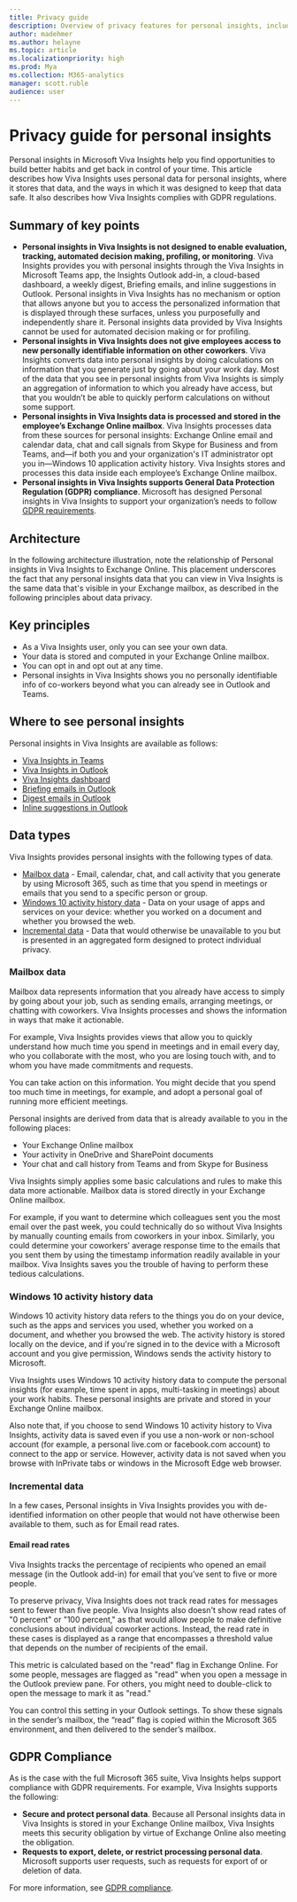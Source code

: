 ```yaml
---
title: Privacy guide 
description: Overview of privacy features for personal insights, including info about data de-identification and privacy, minimum group size for reporting, admin settings, and users in sensitive roles
author: madehmer
ms.author: helayne
ms.topic: article
ms.localizationpriority: high
ms.prod: Mya
ms.collection: M365-analytics
manager: scott.ruble
audience: user
---
```


# Privacy guide for personal insights

Personal insights in Microsoft Viva Insights help you find opportunities to build better habits and get back in control of your time. This article describes how Viva Insights uses personal data for personal insights, where it stores that data, and the ways in which it was designed to keep that data safe. It also describes how Viva Insights complies with GDPR regulations.

## Summary of key points

* **Personal insights in Viva Insights is not designed to enable evaluation, tracking, automated decision making, profiling, or monitoring**. Viva Insights provides you with personal insights through the Viva Insights in Microsoft Teams app, the Insights Outlook add-in, a cloud-based dashboard, a weekly digest, Briefing emails, and inline suggestions in Outlook. Personal insights in Viva Insights has no mechanism or option that allows anyone but you to access the personalized information that is displayed through these surfaces, unless you purposefully and independently share it. Personal insights data provided by Viva Insights cannot be used for automated decision making or for profiling.
* **Personal insights in Viva Insights does not give employees access to new personally identifiable information on other coworkers**. Viva Insights converts data into personal insights by doing calculations on information that you generate just by going about your work day. Most of the data that you see in personal insights from Viva Insights is simply an aggregation of information to which you already have access, but that you wouldn’t be able to quickly perform calculations on without some support.
* **Personal insights in Viva Insights data is processed and stored in the employee’s Exchange Online mailbox**. Viva Insights processes data from these sources for personal insights: Exchange Online email and calendar data, chat and call signals from Skype for Business and from Teams, and—if both you and your organization's IT administrator opt you in—Windows 10 application activity history. Viva Insights stores and processes this data inside each employee’s Exchange Online mailbox.
* **Personal insights in Viva Insights supports General Data Protection Regulation (GDPR) compliance**. Microsoft has designed Personal insights in Viva Insights to support your organization’s needs to follow [GDPR requirements](https://www.microsoft.com/trustCenter/privacy/gdpr).

## Architecture

In the following architecture illustration, note the relationship of Personal insights in Viva Insights to Exchange Online. This placement underscores the fact that any personal insights data that you can view in Viva Insights is the same data that's visible in your Exchange mailbox, as described in the following principles about data privacy.

## Key principles

* As a Viva Insights user, only you can see your own data.
* Your data is stored and computed in your Exchange Online mailbox.
* You can opt in and opt out at any time.
* Personal insights in Viva Insights shows you no personally identifiable info of co-workers beyond what you can already see in Outlook and Teams.

## Where to see personal insights

Personal insights in Viva Insights are available as follows:

* [Viva Insights in Teams](../teams/viva-insights-home.md)
* [Viva Insights in Outlook](../use/add-in.md)
* [Viva Insights dashboard](../Use/dashboard-2.md)
* [Briefing emails in Outlook](../Briefing/be-overview.md)
* [Digest emails in Outlook](../use/email-digests-3.md)
* [Inline suggestions in Outlook](../use/mya-notifications.md)

## Data types

Viva Insights provides personal insights with the following types of data.

* [Mailbox data](#mailbox-data) - Email, calendar, chat, and call activity that you generate by using Microsoft 365, such as time that you spend in meetings or emails that you send to a specific person or group.
* [Windows 10 activity history data](#windows-10-activity-history-data) - Data on your usage of apps and services on your device: whether you worked on a document and whether you browsed the web.
* [Incremental data](#incremental-data) - Data that would otherwise be unavailable to you but is presented in an aggregated form designed to protect individual privacy.

### Mailbox data

Mailbox data represents information that you already have access to simply by going about your job, such as sending emails, arranging meetings, or chatting with coworkers. Viva Insights processes and shows the information in ways that make it actionable.

For example, Viva Insights provides views that allow you to quickly understand how much time you spend in meetings and in email every day, who you collaborate with the most, who you are losing touch with, and to whom you have made commitments and requests.

You can take action on this information. You might decide that you spend too much time in meetings, for example, and adopt a personal goal of running more efficient meetings.

Personal insights are derived from data that is already available to you in the following places:

* Your Exchange Online mailbox
* Your activity in OneDrive and SharePoint documents
* Your chat and call history from Teams and from Skype for Business

Viva Insights simply applies some basic calculations and rules to make this data more actionable. Mailbox data is stored directly in your Exchange Online mailbox.

For example, if you want to determine which colleagues sent you the most email over the past week, you could technically do so without Viva Insights by manually counting emails from coworkers in your inbox. Similarly, you could determine your coworkers’ average response time to the emails that you sent them by using the timestamp information readily available in your mailbox. Viva Insights saves you the trouble of having to perform these tedious calculations.

### Windows 10 activity history data

Windows 10 activity history data refers to the things you do on your device, such as the apps and services you used, whether you worked on a document, and whether you browsed the web. The activity history is stored locally on the device, and if you're signed in to the device with a Microsoft account and you give permission, Windows sends the activity history to Microsoft.

Viva Insights uses Windows 10 activity history data to compute the personal insights (for example, time spent in apps, multi-tasking in meetings) about your work habits. These personal insights are private and stored in your Exchange Online mailbox.

Also note that, if you choose to send Windows 10 activity history to Viva Insights, activity data is saved even if you use a non-work or non-school account (for example, a personal live.com or facebook.com account) to connect to the app or service. However, activity data is not saved when you browse with InPrivate tabs or windows in the Microsoft Edge web browser.

### Incremental data

In a few cases, Personal insights in Viva Insights provides you with de-identified information on other people that would not have otherwise been available to them, such as for Email read rates.

#### Email read rates

Viva Insights tracks the percentage of recipients who opened an email message (in the Outlook add-in) for email that you’ve sent to five or more people.

To preserve privacy, Viva Insights does not track read rates for messages sent to fewer than five people. Viva Insights also doesn't show read rates of "0 percent" or "100 percent," as that would allow people to make definitive conclusions about individual coworker actions. Instead, the read rate in these cases is displayed as a range that encompasses a threshold value that depends on the number of recipients of the email.

This metric is calculated based on the "read" flag in Exchange Online. For some people, messages are flagged as "read" when you open a message in the Outlook preview pane. For others, you might need to double-click to open the message to mark it as "read."

You can control this setting in your Outlook settings. To show these signals in the sender’s mailbox, the “read” flag is copied within the Microsoft 365 environment, and then delivered to the sender’s mailbox.

## GDPR Compliance

As is the case with the full Microsoft 365 suite, Viva Insights helps support compliance with GDPR requirements. For example, Viva Insights supports the following:

* **Secure and protect personal data**. Because all Personal insights data in Viva Insights is stored in your Exchange Online mailbox, Viva Insights meets this security obligation by virtue of Exchange Online also meeting the obligation.
* **Requests to export, delete, or restrict processing personal data**. Microsoft supports user requests, such as requests for export of or deletion of data.

For more information, see [GDPR compliance](https://www.microsoft.com/trustCenter/privacy/gdpr).
